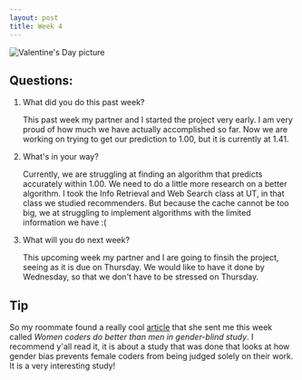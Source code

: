 ```yaml
---
layout: post
title: Week 4
---
```


![Valentine's Day picture](http://askmissa.com/wp-content/uploads/2011/02/valentines-day-puppy.jpg "Valentine's Day")


## Questions:
1. What did you do this past week?
  
    This past week my partner and I started the project very early. I am very proud of how much we have actually accomplished so far. Now we are working on trying to get our prediction to 1.00, but it is currently at 1.41. 
2. What's in your way?

    Currently, we are struggling at finding an algorithm that predicts accurately within 1.00. We need to do a little more research on a better algorithm. I took the Info Retrieval and Web Search class at UT, in that class we studied recommenders. But because the cache cannot be too big, we at struggling to implement algorithms with the limited information we have :(
3. What will you do next week?

    This upcoming week my partner and I are going to finsih the project, seeing as it is due on Thursday. We would like to have it done by Wednesday, so that we don't have to be stressed on Thursday.

## Tip
So my roommate found a really cool [article](http://money.cnn.com/2016/02/12/technology/women-coders-study-github/index.html) 
that she sent me this week called *Women coders do better than men in gender-blind study*.
I recommend y'all read it, it is about a study that was done that looks at how
gender bias prevents female coders from being judged solely on their work. It is a very
interesting study!
